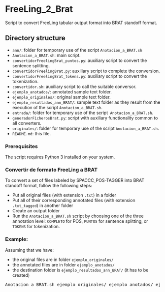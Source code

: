 # FreeLing_2_Brat

Script to convert FreeLing tabular output format into BRAT standoff format.

## Directory structure
* `ann/`: folder for temporary use of the script `Anotacion_a_BRAT.sh`
* `Anotacion_a_BRAT.sh`: main script.
* `convertidorFreelingBrat_puntos.py`: auxiliary script to convert the sentence splitting. 
* `convertidorFreelingBrat.py`: auxiliary script to complete the conversion.
* `convertidorFreelingBrat_tokens.py`: auxiliary script to convert the tokenization.
* `convertidor.sh`: auxiliary script to call the suitable conversor.
* `ejemplo_anotados/`: annotated sample text folder.
* `ejemplo_originales/`: original sample text folder. 
* `ejemplo_resultados_ann_BRAT/`: sample text folder as they result from the execution of the script `Anotacion_a_BRAT.sh`.
* `entrada/`: folder for temporary use of the script` Anotacion_a_BRAT.sh`.
* `generadorFicherosBrat.py`: script with auxiliary functionality common to all converters.
* `originales/`: folder for temporary use of the script `Anotacion_a_BRAT.sh`.
* `README.md`: this file.

### Prerequisites

The script requires Python 3 installed on your system.

### Convertir de formato FreeLing a BRAT

To convert a set of files labeled by SPACCC_POS-TAGGER into BRAT standoff format, follow the following steps:
* Put all original files (with extension `.txt`) in a folder
* Put all of their corresponding annotated files (with extension `.txt_tagged`) in another folder
* Create an output folder
* Run the `Anotacion_a_BRAT.sh` script by choosing one of the three annotation level: `COMPLETO` for POS, `PUNTOS` for sentence splitting, or `TOKENS` for tokenization.

### Example:

Assuming that we have:
- the original files are in folder `ejemplo_originales/`
- the annotated files are in folder `ejemplo_anotados/`
- the destination folder is `ejemplo_resultados_ann_BRAT/` (it has to be created)

<pre>
Anotacion_a_BRAT.sh ejemplo_originales/ ejemplo_anotados/ ejemplo_resultados_ann_BRAT/ POINTS 
</pre>

